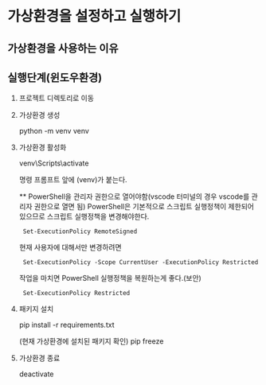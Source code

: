 # 가상환경을 설정하고 실행하기

## 가상환경을 사용하는 이유

## 실행단계(윈도우환경)

1. 프로젝트 디렉토리로 이동
2. 가상환경 생성

    python -m venv venv

3. 가상환경 활성화

    venv\Scripts\activate

    명령 프롬프트 앞에 (venv)가 붙는다.

    ** PowerShell을 관리자 권한으로 열어야함(vscode 터미널의 경우 vscode를 관리자 권한으로 열면 됨)
    PowerShell은 기본적으로 스크립트 실행정책이 제한되어 있으므로
    스크립트 실행정책을 변경해야한다.
    
        Set-ExecutionPolicy RemoteSigned

    현재 사용자에 대해서만 변경하려면

        Set-ExecutionPolicy -Scope CurrentUser -ExecutionPolicy Restricted


    작업을 마치면 PowerShell 실행정책을 복원하는게 좋다.(보안)

        Set-ExecutionPolicy Restricted

4. 패키지 설치

    pip install -r requirements.txt

    (현재 가상환경에 설치된 패키지 확인)
    pip freeze

5. 가상환경 종료

    deactivate